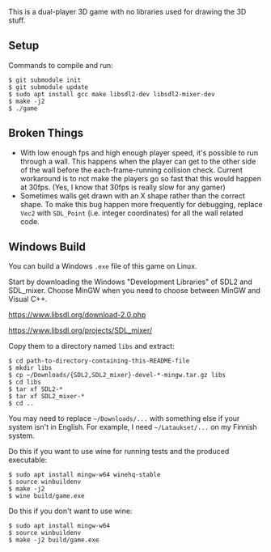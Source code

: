 This is a dual-player 3D game with no libraries used for drawing the 3D stuff.


## Setup

Commands to compile and run:

```
$ git submodule init
$ git submodule update
$ sudo apt install gcc make libsdl2-dev libsdl2-mixer-dev
$ make -j2
$ ./game
```

## Broken Things

- With low enough fps and high enough player speed, it's possible to run
  through a wall. This happens when the player can get to the other side
  of the wall before the each-frame-running collision check. Current
  workaround is to not make the players go so fast that this would
  happen at 30fps. (Yes, I know that 30fps is really slow for any gamer)
- Sometimes walls get drawn with an X shape rather than the correct shape. To
  make this bug happen more frequently for debugging, replace `Vec2` with
  `SDL_Point` (i.e. integer coordinates) for all the wall related code.


## Windows Build

You can build a Windows `.exe` file of this game on Linux.

Start by downloading the Windows "Development Libraries" of SDL2 and SDL_mixer.
Choose MinGW when you need to choose between MinGW and Visual C++.

https://www.libsdl.org/download-2.0.php

https://www.libsdl.org/projects/SDL_mixer/

Copy them to a directory named `libs` and extract:

```
$ cd path-to-directory-containing-this-README-file
$ mkdir libs
$ cp ~/Downloads/{SDL2,SDL2_mixer}-devel-*-mingw.tar.gz libs
$ cd libs
$ tar xf SDL2-*
$ tar xf SDL2_mixer-*
$ cd ..
```

You may need to replace `~/Downloads/...` with something else if your system isn't
in English. For example, I need `~/Lataukset/...` on my Finnish system.

Do this if you want to use wine for running tests and the produced executable:

```
$ sudo apt install mingw-w64 winehq-stable
$ source winbuildenv
$ make -j2
$ wine build/game.exe
```

Do this if you don't want to use wine:

```
$ sudo apt install mingw-w64
$ source winbuildenv
$ make -j2 build/game.exe
```
